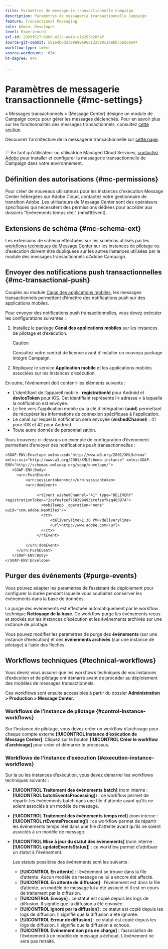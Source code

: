 ```yaml
---
title: Paramètres de messagerie transactionnelle Campaign
description: Paramètres de messagerie transactionnelle Campaign
feature: Transactional Messaging
role: Admin, Developer
level: Experienced
exl-id: 2899f627-696d-422c-ae49-c1e293b283af
source-git-commit: 561e4b6d2c99e98e068132c80c2bebb756b60a44
workflow-type: tm+mt
source-wordcount: '634'
ht-degree: 94%

---
```


# Paramètres de messagerie transactionnelle {#mc-settings}

« Messages transactionnels » (Message Center) désigne un module de Campaign conçu pour gérer les messages déclenchés. Pour en savoir plus sur les fonctionnalités des messages transactionnels, consultez [cette section](../send/transactional.md).

Découvrez l’architecture de la messagerie transactionnelle sur [cette page](../architecture/architecture.md#transac-msg-archi).

![](../assets/do-not-localize/speech.png) En tant qu’utilisateur ou utilisatrice Managed Cloud Services, [contactez Adobe](../start/campaign-faq.md#support) pour installer et configurer la messagerie transactionnelle de Campaign dans votre environnement.

## Définition des autorisations {#mc-permissions}

Pour créer de nouveaux utilisateurs pour les instances d&#39;exécution Message Center hébergées sur Adobe Cloud, contactez votre gestionnaire de transition Adobe. Les utilisateurs de Message Center sont des opérateurs spécifiques qui nécessitent des permissions dédiées pour accéder aux dossiers &quot;Evénements temps réel&quot; (nmsRtEvent).

## Extensions de schéma  {#mc-schema-ext}

Les extensions de schéma effectuées sur les schémas utilisés par les [workflows techniques de Message Center](#technical-workflows) sur les instances de pilotage ou d’exécution doivent être dupliquées sur les autres instances utilisées par le module des messages transactionnels d’Adobe Campaign.

## Envoyer des notifications push transactionnelles {#mc-transactional-push}

Couplés au module [Canal des applications mobiles](../send/push.md), les messages transactionnels permettent d’émettre des notifications push sur des applications mobiles.

Pour envoyer des notifications push transactionnelles, vous devez exécuter les configurations suivantes :

1. Installez le package **Canal des applications mobiles** sur les instances de pilotage et d’exécution.

   >[!CAUTION]
   >
   >Consultez votre contrat de licence avant d’installer un nouveau package intégré Campaign.

1. Répliquez le service **Application mobile** et les applications mobiles associées sur les instances d’exécution.

En outre, l’événement doit contenir les éléments suivants :

* L’identifiant de l’appareil mobile : **registrationId** pour Android et **deviceToken** pour iOS. Cet identifiant représente l’« adresse » à laquelle la notification est envoyée.
* Le lien vers l&#39;application mobile ou la clé d&#39;intégration (**uuid**) permettant de récupérer les informations de connexion spécifiques à l&#39;application.
* Le canal sur lequel la notification sera envoyée (**wishedChannel**) : 41 pour iOS et 42 pour Android.
* Toute autre donnée de personnalisation.

Vous trouverez ci-dessous un exemple de configuration d’événement permettant d’envoyer des notifications push transactionnelles :

```
<SOAP-ENV:Envelope xmlns:xsd="http://www.w3.org/2001/XMLSchema" xmlns:xsi="http://www.w3.org/2001/XMLSchema-instance" xmlns:SOAP-ENV="http://schemas.xmlsoap.org/soap/envelope/">
   <SOAP-ENV:Body>
     <urn:PushEvent>
         <urn:sessiontoken>mc/</urn:sessiontoken>
         <urn:domEvent>

              <rtEvent wishedChannel="41" type="DELIVERY" registrationToken="2cefnefzef758398493srefzefkzq483974">
                <mobileApp _operation="none" uuid="com.adobe.NeoMiles"/>
                <ctx>
                    <deliveryTime>1:30 PM</deliveryTime>
                    <url>http://www.adobe.com</url>
                </ctx>
              </rtEvent>

         </urn:domEvent>
     </urn:PushEvent>           
   </SOAP-ENV:Body>
</SOAP-ENV:Envelope>
```

## Purger des événements {#purge-events}

Vous pouvez adapter les paramètres de l’assistant de déploiement pour configurer la durée pendant laquelle vous souhaitez conserver les événements dans la base de données.

La purge des événements est effectuée automatiquement par le workflow technique **Nettoyage de la base**. Ce workflow purge les événements reçus et stockés sur les instances d’exécution et les événements archivés sur une instance de pilotage.

Vous pouvez modifier les paramètres de purge des **événements** (sur une instance d’exécution) et des **événements archivés** (sur une instance de pilotage) à l’aide des flèches.


## Workflows techniques {#technical-workflows}

Vous devez vous assurer que les workflows techniques de vos instances d’exécution et de pilotage ont démarré avant de procéder au déploiement des modèles de messages transactionnels.

Ces workflows sont ensuite accessibles à partir du dossier **Administration > Production > Message Center.**

### Workflows de l’instance de pilotage {#control-instance-workflows}

Sur l’instance de pilotage, vous devez créer un workflow d’archivage pour chaque compte externe **[!UICONTROL Instance d’exécution de Message Center]**. Cliquez sur le bouton **[!UICONTROL Créer le workflow d’archivage]** pour créer et démarrer le processus.

### Workflows de l’instance d’exécution {#execution-instance-workflows}

Sur la ou les instances d’exécution, vous devez démarrer les workflows techniques suivants :

* **[!UICONTROL Traitement des événements batch]** (nom interne : **[!UICONTROL batchEventsProcessing]**) : ce workflow permet de répartir les événements batch dans une file d&#39;attente avant qu&#39;ils ne soient associés à un modèle de message.
* **[!UICONTROL Traitement des événements temps réel]** (nom interne : **[!UICONTROL rtEventsProcessing]**) : ce workflow permet de répartir les événements temps réel dans une file d&#39;attente avant qu&#39;ils ne soient associés à un modèle de message.
* **[!UICONTROL Mise à jour du statut des événements]** (nom interne : **[!UICONTROL updateEventsStatus]**) : ce workflow permet d&#39;attribuer un statut à l&#39;événement.

  Les statuts possibles des événements sont les suivants :

   * **[!UICONTROL En attente]** : l’événement se trouve dans la file d’attente. Aucun modèle de message ne lui a encore été affecté.
   * **[!UICONTROL En attente de diffusion]** : l’événement est dans la file d’attente, un modèle de message lui a été associé et il est en cours de traitement par la diffusion.
   * **[!UICONTROL Envoyé]** : ce statut est copié depuis les logs de diffusion. Il signifie que la diffusion a été envoyée.
   * **[!UICONTROL Ignoré par la diffusion]** : ce statut est copié depuis les logs de diffusion. Il signifie que la diffusion a été ignorée.
   * **[!UICONTROL Erreur de diffusion]** : ce statut est copié depuis les logs de diffusion. Il signifie que la diffusion a échoué.
   * **[!UICONTROL Evénement non pris en charge]** : l’association de l’événement à un modèle de message a échoué. L’événement ne sera pas retraité.

